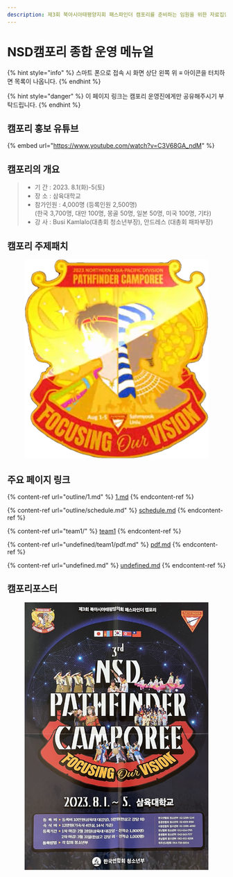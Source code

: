```yaml
---
description: 제3회 북아시아태평양지회 패스파인더 캠포리를 준비하는 임원을 위한 자료집입니다.
---
```


# NSD캠포리 종합 운영 메뉴얼

{% hint style="info" %}
스마트 폰으로 접속 시 화면 상단 왼쪽 위 ≡ 아이콘을 터치하면 목록이 나옵니다.
{% endhint %}

{% hint style="danger" %}
이 페이지 링크는 캠포리 운영진에게만 공유해주시기 부탁드립니다.
{% endhint %}

## 캠포리 홍보 유튜브

{% embed url="https://www.youtube.com/watch?v=C3V68GA_ndM" %}

## 캠포리의 개요

> * 기 간 : 2023. 8.1(화)-5(토)
> * 장 소 : 삼육대학교
> * 참가인원 : 4,000명 (등록인원 2,500명)\
>   (한국 3,700명, 대만 100명, 몽골 50명, 일본 50명, 미국 100명, 기타)
> * 강 사 : Busi Kamlalo(대총회 청소년부장), 안드레스 (대총회 패파부장)

## 캠포리 주제패치

<figure><img src=".gitbook/assets/symbol_2023NSD.png" alt=""><figcaption></figcaption></figure>

## 주요 페이지 링크

{% content-ref url="outline/1.md" %}
[1.md](outline/1.md)
{% endcontent-ref %}

{% content-ref url="outline/schedule.md" %}
[schedule.md](outline/schedule.md)
{% endcontent-ref %}

{% content-ref url="team1/" %}
[team1](team1/)
{% endcontent-ref %}

{% content-ref url="undefined/team1/pdf.md" %}
[pdf.md](undefined/team1/pdf.md)
{% endcontent-ref %}

{% content-ref url="undefined.md" %}
[undefined.md](undefined.md)
{% endcontent-ref %}

## 캠포리포스터

<figure><img src=".gitbook/assets/poster.jpg" alt=""><figcaption></figcaption></figure>

